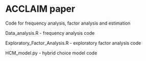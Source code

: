 # ACCLAIM paper

Code for frequency analysis, factor analysis and estimation

Data_analysis.R - frequency analysis code

Exploratory_Factor_Analysis.R - exploratory factor analysis code

HCM_model.py - hybrid choice model code
